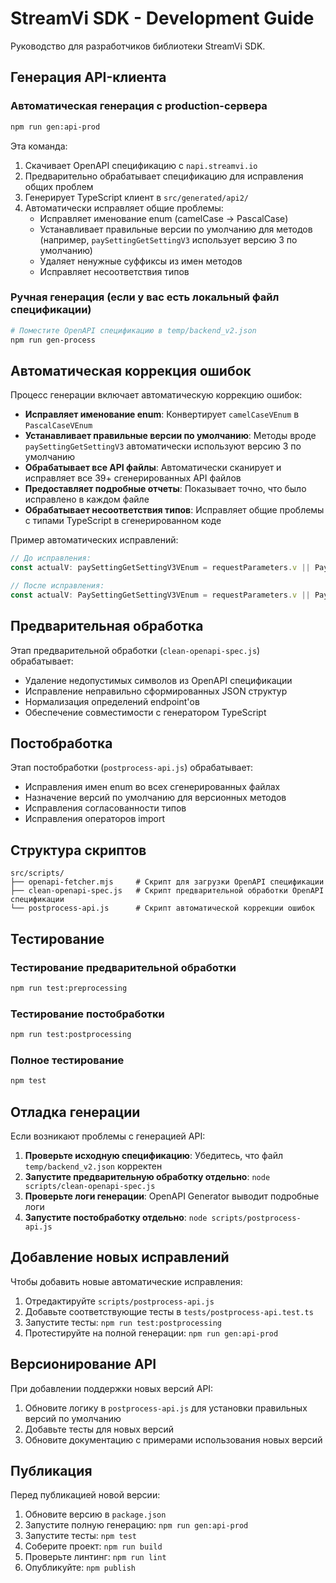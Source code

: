 # StreamVi SDK - Development Guide

Руководство для разработчиков библиотеки StreamVi SDK.

## Генерация API-клиента

### Автоматическая генерация с production-сервера

```bash
npm run gen:api-prod
```

Эта команда:
1. Скачивает OpenAPI спецификацию с `napi.streamvi.io`
2. Предварительно обрабатывает спецификацию для исправления общих проблем
3. Генерирует TypeScript клиент в `src/generated/api2/`
4. Автоматически исправляет общие проблемы:
   - Исправляет именование enum (camelCase → PascalCase)
   - Устанавливает правильные версии по умолчанию для методов (например, `paySettingGetSettingV3` использует версию 3 по умолчанию)
   - Удаляет ненужные суффиксы из имен методов
   - Исправляет несоответствия типов

### Ручная генерация (если у вас есть локальный файл спецификации)

```bash
# Поместите OpenAPI спецификацию в temp/backend_v2.json
npm run gen-process
```

## Автоматическая коррекция ошибок

Процесс генерации включает автоматическую коррекцию ошибок:

- **Исправляет именование enum**: Конвертирует `camelCaseVEnum` в `PascalCaseVEnum`
- **Устанавливает правильные версии по умолчанию**: Методы вроде `paySettingGetSettingV3` автоматически используют версию 3 по умолчанию
- **Обрабатывает все API файлы**: Автоматически сканирует и исправляет все 39+ сгенерированных API файлов
- **Предоставляет подробные отчеты**: Показывает точно, что было исправлено в каждом файле
- **Обрабатывает несоответствия типов**: Исправляет общие проблемы с типами TypeScript в сгенерированном коде

Пример автоматических исправлений:
```typescript
// До исправления:
const actualV: paySettingGetSettingV3VEnum = requestParameters.v || PaySettingGetSettingV3VEnum._1;

// После исправления:
const actualV: PaySettingGetSettingV3VEnum = requestParameters.v || PaySettingGetSettingV3VEnum._3;
```

## Предварительная обработка

Этап предварительной обработки (`clean-openapi-spec.js`) обрабатывает:
- Удаление недопустимых символов из OpenAPI спецификации
- Исправление неправильно сформированных JSON структур
- Нормализация определений endpoint'ов
- Обеспечение совместимости с генератором TypeScript

## Постобработка

Этап постобработки (`postprocess-api.js`) обрабатывает:
- Исправления имен enum во всех сгенерированных файлах
- Назначение версий по умолчанию для версионных методов
- Исправления согласованности типов
- Исправления операторов import

## Структура скриптов

```
src/scripts/
├── openapi-fetcher.mjs     # Скрипт для загрузки OpenAPI спецификации
├── clean-openapi-spec.js   # Скрипт предварительной обработки OpenAPI спецификации
└── postprocess-api.js      # Скрипт автоматической коррекции ошибок
```

## Тестирование

### Тестирование предварительной обработки

```bash
npm run test:preprocessing
```

### Тестирование постобработки

```bash
npm run test:postprocessing
```

### Полное тестирование

```bash
npm test
```

## Отладка генерации

Если возникают проблемы с генерацией API:

1. **Проверьте исходную спецификацию**: Убедитесь, что файл `temp/backend_v2.json` корректен
2. **Запустите предварительную обработку отдельно**: `node scripts/clean-openapi-spec.js`
3. **Проверьте логи генерации**: OpenAPI Generator выводит подробные логи
4. **Запустите постобработку отдельно**: `node scripts/postprocess-api.js`

## Добавление новых исправлений

Чтобы добавить новые автоматические исправления:

1. Отредактируйте `scripts/postprocess-api.js`
2. Добавьте соответствующие тесты в `tests/postprocess-api.test.ts`
3. Запустите тесты: `npm run test:postprocessing`
4. Протестируйте на полной генерации: `npm run gen:api-prod`

## Версионирование API

При добавлении поддержки новых версий API:

1. Обновите логику в `postprocess-api.js` для установки правильных версий по умолчанию
2. Добавьте тесты для новых версий
3. Обновите документацию с примерами использования новых версий

## Публикация

Перед публикацией новой версии:

1. Обновите версию в `package.json`
2. Запустите полную генерацию: `npm run gen:api-prod`
3. Запустите тесты: `npm test`
4. Соберите проект: `npm run build`
5. Проверьте линтинг: `npm run lint`
6. Опубликуйте: `npm publish` 